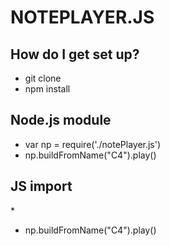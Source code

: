 # NOTEPLAYER.JS #

## How do I get set up? ##
* git clone 
* npm install


## Node.js module ##
* var np = require('./notePlayer.js') 
* np.buildFromName("C4").play()


## JS import ##
*<script type="text/javascript" src="....../notePlayer.js"></script>
* np.buildFromName("C4").play()
